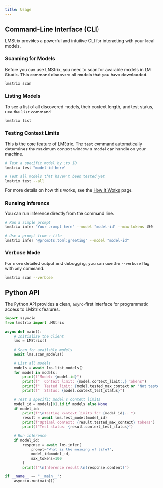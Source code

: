 ```yaml
---
title: Usage
---
```


## Command-Line Interface (CLI)

LMStrix provides a powerful and intuitive CLI for interacting with your local models.

### Scanning for Models

Before you can use LMStrix, you need to scan for available models in LM Studio. This command discovers all models that you have downloaded.

```bash
lmstrix scan
```

### Listing Models

To see a list of all discovered models, their context length, and test status, use the `list` command.

```bash
lmstrix list
```

### Testing Context Limits

This is the core feature of LMStrix. The `test` command automatically determines the maximum context window a model can handle on your machine.

```bash
# Test a specific model by its ID
lmstrix test "model-id-here"

# Test all models that haven't been tested yet
lmstrix test --all
```

For more details on how this works, see the [How It Works](./how-it-works.md) page.

### Running Inference

You can run inference directly from the command line.

```bash
# Run a simple prompt
lmstrix infer "Your prompt here" --model "model-id" --max-tokens 150

# Use a prompt from a file
lmstrix infer "@prompts.toml:greeting" --model "model-id"
```

### Verbose Mode

For more detailed output and debugging, you can use the `--verbose` flag with any command.

```bash
lmstrix scan --verbose
```

## Python API

The Python API provides a clean, `async`-first interface for programmatic access to LMStrix features.

```python
import asyncio
from lmstrix import LMStrix

async def main():
    # Initialize the client
    lms = LMStrix()
    
    # Scan for available models
    await lms.scan_models()
    
    # List all models
    models = await lms.list_models()
    for model in models:
        print(f"Model: {model.id}")
        print(f"  Context limit: {model.context_limit:,} tokens")
        print(f"  Tested limit: {model.tested_max_context or 'Not tested'}")
        print(f"  Status: {model.context_test_status}")
    
    # Test a specific model's context limits
    model_id = models[0].id if models else None
    if model_id:
        print(f"\nTesting context limits for {model_id}...")
        result = await lms.test_model(model_id)
        print(f"Optimal context: {result.tested_max_context} tokens")
        print(f"Test status: {result.context_test_status}")
    
    # Run inference
    if model_id:
        response = await lms.infer(
            prompt="What is the meaning of life?",
            model_id=model_id,
            max_tokens=100
        )
        print(f"\nInference result:\n{response.content}")

if __name__ == "__main__":
    asyncio.run(main())
```
